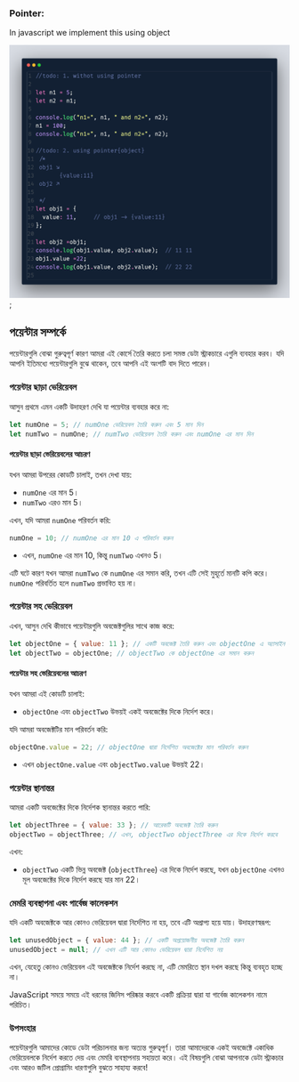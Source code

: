 ###     Pointer:

In javascript we implement this using object 


![Pointer](./pointer.png);


## পয়েন্টার সম্পর্কে

পয়েন্টারগুলি বোঝা গুরুত্বপূর্ণ কারণ আমরা এই কোর্সে তৈরি করতে চলা সমস্ত ডেটা স্ট্রাকচারে এগুলি ব্যবহার করব। যদি আপনি ইতিমধ্যে পয়েন্টারগুলি বুঝে থাকেন, তবে আপনি এই অংশটি বাদ দিতে পারেন।

### পয়েন্টার ছাড়া ভেরিয়েবল

আসুন প্রথমে এমন একটি উদাহরণ দেখি যা পয়েন্টার ব্যবহার করে না:

```javascript
let numOne = 5; // numOne ভেরিয়েবল তৈরি করুন এবং 5 মান দিন
let numTwo = numOne; // numTwo ভেরিয়েবল তৈরি করুন এবং numOne এর মান দিন
```

#### পয়েন্টার ছাড়া ভেরিয়েবলের আচরণ

যখন আমরা উপরের কোডটি চালাই, তখন দেখা যায়:

- `numOne` এর মান 5।
- `numTwo` এরও মান 5।

এখন, যদি আমরা `numOne` পরিবর্তন করি:

```javascript
numOne = 10; // numOne এর মান 10 এ পরিবর্তন করুন
```

- এখন, `numOne` এর মান 10, কিন্তু `numTwo` এখনও 5।

এটি ঘটে কারণ যখন আমরা `numTwo` কে `numOne` এর সমান করি, তখন এটি সেই মুহূর্তে মানটি কপি করে। `numOne` পরিবর্তিত হলে `numTwo` প্রভাবিত হয় না।

### পয়েন্টার সহ ভেরিয়েবল

এখন, আসুন দেখি কীভাবে পয়েন্টারগুলি অবজেক্টগুলির সাথে কাজ করে:

```javascript
let objectOne = { value: 11 }; // একটি অবজেক্ট তৈরি করুন এবং objectOne এ অ্যাসাইন করুন
let objectTwo = objectOne; // objectTwo কে objectOne এর সমান করুন
```

#### পয়েন্টার সহ ভেরিয়েবলের আচরণ

যখন আমরা এই কোডটি চালাই:

- `objectOne` এবং `objectTwo` উভয়ই একই অবজেক্টের দিকে নির্দেশ করে।

যদি আমরা অবজেক্টটির মান পরিবর্তন করি:

```javascript
objectOne.value = 22; // objectOne দ্বারা নির্দেশিত অবজেক্টের মান পরিবর্তন করুন
```

- এখন `objectOne.value` এবং `objectTwo.value` উভয়ই 22।

### পয়েন্টার স্থানান্তর

আমরা একটি অবজেক্টের দিকে নির্দেশক স্থানান্তর করতে পারি:

```javascript
let objectThree = { value: 33 }; // আরেকটি অবজেক্ট তৈরি করুন
objectTwo = objectThree; // এখন, objectTwo objectThree এর দিকে নির্দেশ করবে
```

এখন:
- `objectTwo` একটি ভিন্ন অবজেক্ট (`objectThree`) এর দিকে নির্দেশ করছে, যখন `objectOne` এখনও মূল অবজেক্টের দিকে নির্দেশ করছে যার মান 22।

### মেমরি ব্যবস্থাপনা এবং গার্বেজ কালেকশন

যদি একটি অবজেক্টকে আর কোনও ভেরিয়েবল দ্বারা নির্দেশিত না হয়, তবে এটি অপ্রাপ্য হয়ে যায়। উদাহরণস্বরূপ:

```javascript
let unusedObject = { value: 44 }; // একটি অপ্রয়োজনীয় অবজেক্ট তৈরি করুন
unusedObject = null; // এখন এটি আর কোনও ভেরিয়েবল দ্বারা নির্দেশিত নয়
```

এখন, যেহেতু কোনও ভেরিয়েবল এই অবজেক্টকে নির্দেশ করছে না, এটি মেমরিতে স্থান দখল করছে কিন্তু ব্যবহৃত হচ্ছে না। 

JavaScript সময়ে সময়ে এই ধরনের জিনিস পরিষ্কার করবে একটি প্রক্রিয়া দ্বারা যা গার্বেজ কালেকশন নামে পরিচিত। 

### উপসংহার

পয়েন্টারগুলি আমাদের কোডে ডেটা পরিচালনার জন্য অত্যন্ত গুরুত্বপূর্ণ। তারা আমাদেরকে একই অবজেক্টে একাধিক ভেরিয়েবলকে নির্দেশ করতে দেয় এবং মেমরি ব্যবস্থাপনায় সহায়তা করে। এই বিষয়গুলি বোঝা আপনাকে ডেটা স্ট্রাকচার এবং আরও জটিল প্রোগ্রামিং ধারণাগুলি বুঝতে সাহায্য করবে!